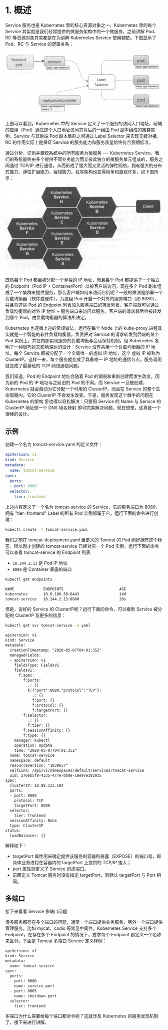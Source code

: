 # 1. 概述

Service 服务也是 Kubernetes 里的核心资源对象之一，Kubernetes 里的每个 Service 其实就是我们经常提供的微服务架构中的一个微服务，之前讲解 Pod、RC 等资源对象其实都是在为讲解 Kubernetes Service 使用铺垫。下图显示了 Pod、RC 与 Service 的逻辑关系：

![](../../../gitbook/assets/topic_1/1-12.jpg)

上图可以看到，Kubernetes 中的 Service 定义了一个服务的访问入口地址，前端的应用（Pod）通过这个入口地址访问其背后的一组由 Pod 副本组成的集群实例，Service 与其后端 Pod 副本集群之间通过 Label Selector 来实现无缝对接。RC 的作用实际上是保证 Service 的服务能力和服务质量始终符合预期标准。

通过分析，识别并建模系统中的所有服务为微服务 --- Kubernetes Service，我们的系统最终由多个提供不同业务能力而又彼此独立的微服务单元组成的，服务之间通过 TCP/IP 进行通信，从而形成了强大而又灵活的弹性网络，拥有强大的分布式能力、弹性扩展能力、容错能力，程序架构也变得简单和直观许多，如下图所示：

![](../../../gitbook/assets/topic_1/1-13.jpg)

既然每个 Pod 都会被分配一个单独的 IP 地址，而且每个 Pod 都提供了一个独立的 Endpoint（Pod IP + ContainerPort）以被客户端访问，现在多个 Pod 副本组成了一个集群来提供服务，那么客户端如何来访问它们呢？一般的做法是部署一个负载均衡器（软件或硬件），为这组 Pod 开启一个对外的服务端口（如 8080），并且将这些 Pod 的 Endpoint 列表加入服务端口的转发列表，客户端就可以通过负载均衡器的对外 IP 地址 + 服务端口来访问此服务。客户端的请求最后会被转发到哪个 Pod，由负载均衡器的算法所决定。

Kubernetes 也遵循上述的常规做法，运行在每个 Node 上的 kube-proxy 进程其实就是一个智能的软件负载均衡器，负责把对 Service 的请求转发到后端的某个 Pod 实例上，并在内部实现服务的负载均衡与会话保持机制。但 Kubernetes 发明了一种很巧妙又影响深远的设计：Service 没有共用一个负载均衡器的 IP 地址，每个 Service 都被分配了一个全局唯一的虚拟 IP 地址，这个 虚拟 IP 被称为 ClusterIP。这样一来，每个服务就变成了具备唯一 IP 地址的通信节点，服务调用就变成了最基础的 TCP 网络通信问题。

我们知道，Pod 的 Endpoint 地址会随着 Pod 的销毁和重新创建而发生改变，因为新的 Pod 的 IP 地址与之前旧的 Pod 的不同。而 Service 一旦被创建，Kubernetes 就会自动为它分配一个可用的 ClusterIP，而且在 Service 的整个生命周期内，它的 ClusterIP 不会发生改变。于是，服务发现这个棘手的问题在 Kubernetes 的架构 里也得以轻松解决：只要用 Service 的 Name 与 Service 的 ClusterIP 地址做一个 DNS 域名映射 即可完美解决问题。现在想想，这真是一个很棒的设计。

## 示例

创建一个名为 tomcat-service.yaml 的定义文件：
```yaml
apiVersion: v1
kind: Service
metadata:
  name: tomcat-service
spec:
  ports:
  - port: 8080
  selector:
    tier: frontend
```

上述内容定义了一个名为 tomcat-service 的 Service，它的服务端口为 8080，拥有 "tier=frontend" Label 的所有 Pod 实例都属于它，运行下面的命令进行创建：
```bash
kubectl create -f tomcat-service.yaml
```

我们之前在 tomcat-deployment.yaml 里定义的 Tomcat 的 Pod 刚好拥有这个标签，所以刚才创建的 tomcat-service 已经对应一个 Pod 实例，运行下面的命令可以查看 tomcat-service 的 Endpoint 列表
* `10.244.2.13` 是 Pod IP 地址
* `8080` 是 Container 暴露的端口

```bash
kubectl get endpoints
```
```text
NAME             ENDPOINTS                         AGE
kubernetes       10.6.100.56:6443                  14d
tomcat-service   10.244.2.13:8080                  20s
```

但是，说好的 Service 的 ClusterIP呢？运行下面的命令，可以看到 Service 被分配的 ClusterIP 及更多的信息：
```bash
kubectl get svc tomcat-service -o yaml
```
```text
apiVersion: v1
kind: Service
metadata:
  creationTimestamp: "2020-05-07T04:01:35Z"
  managedFields:
  - apiVersion: v1
    fieldsType: FieldsV1
    fieldsV1:
      f:spec:
        f:ports:
          .: {}
          k:{"port":8080,"protocol":"TCP"}:
            .: {}
            f:port: {}
            f:protocol: {}
            f:targetPort: {}
        f:selector:
          .: {}
          f:tier: {}
        f:sessionAffinity: {}
        f:type: {}
    manager: kubectl
    operation: Update
    time: "2020-05-07T04:01:35Z"
  name: tomcat-service
  namespace: default
  resourceVersion: "1839657"
  selfLink: /api/v1/namespaces/default/services/tomcat-service
  uid: 276eb5f8-4335-477e-bb0e-18e97e182935
spec:
  clusterIP: 10.98.133.184
  ports:
  - port: 8080
    protocol: TCP
    targetPort: 8080
  selector:
    tier: frontend
  sessionAffinity: None
  type: ClusterIP
status:
  loadBalancer: {}
```

解释如下：
* targetPort 属性用来确定提供该服务的容器所暴露（EXPOSE）的端口号，即具体业务进程在容器内的 targetPort 上提供的 TCP/IP 接入；
* port 属性则定义了 Service 的虚端口。
* 前面定义 Tomcat 服务时没有指定 targetPort，则默认 targetPort 与 Port 相同。

## 多端口

接下来看看 Service 多端口问题

很多服务都存在多个端口的问题，通常一个端口提供业务服务，另外一个端口提供管理服务，比如 mycat、codis 等常见中间件。Kubernetes Service 支持多个 Endpoint，在存在多个 Endpoint 的情况下，要求每个 Endpoint 都定义一个名称来区分。下面是 Tomcat 多端口 Service 定义样例：
```
apiVersion: v1
kind: Service
metadata:
  name: tomcat-service
spec:
  ports:
  - port: 8080
    name: service-port
  - port: 8005
    name: shutdown-port
  selector:
    tier: frontend
```

多端口为什么需要给每个端口都命令呢？这就涉及 Kubernetes 的服务发现机制了，接下来进行讲解。


